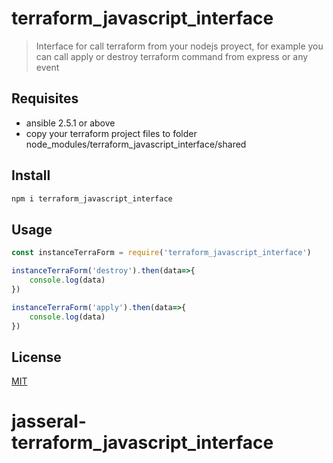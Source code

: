 # terraform_javascript_interface

> Interface for call terraform from your nodejs proyect, for example you can call apply or destroy terraform command from express or any event


## Requisites
- ansible 2.5.1 or above
- copy your terraform project files to folder node_modules/terraform_javascript_interface/shared

## Install

```bash
npm i terraform_javascript_interface
```

## Usage

```javascript
const instanceTerraForm = require('terraform_javascript_interface')

instanceTerraForm('destroy').then(data=>{
    console.log(data)
})

instanceTerraForm('apply').then(data=>{
    console.log(data)
})
```


## License

[MIT](http://vjpr.mit-license.org)
# jasseral-terraform_javascript_interface
